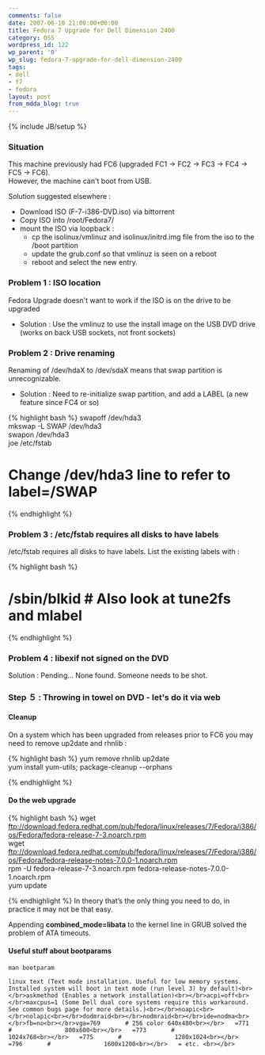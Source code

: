 ```yaml
---
comments: false
date: 2007-06-10 21:00:00+00:00
title: Fedora 7 Upgrade for Dell Dimension 2400
category: OSS
wordpress_id: 122
wp_parent: '0'
wp_slug: fedora-7-upgrade-for-dell-dimension-2400
tags:
- dell
- f7
- fedora
layout: post
from_mdda_blog: true
---
```

{% include JB/setup %}


### Situation

  
This machine previously had FC6 (upgraded FC1 -> FC2 -> FC3 -> FC4 -> FC5 -> FC6).  
However, the machine can't boot from USB.  
  
Solution suggested elsewhere :  


  * Download ISO (F-7-i386-DVD.iso) via bittorrent
  * Copy ISO into /root/Fedora7/
  * mount the ISO via loopback :
    * cp the isolinux/vmlinuz and isolinux/initrd.img file from the iso to the /boot partition
    * update the grub.conf so that vmlinuz is seen on a reboot
    * reboot and select the new entry.
  
  


### Problem 1 : ISO location

  
Fedora Upgrade doesn't want to work if the ISO is on the drive to be upgraded  


  * Solution : Use the vmlinuz to use the install image on the USB DVD drive (works on back USB sockets, not front sockets)
  
  


### Problem 2 : Drive renaming

  
Renaming of /dev/hdaX to /dev/sdaX means that swap partition is unrecognizable.  
  


  * Solution :  Need to re-initialize swap partition, and add a LABEL (a new feature since FC4 or so)
  
  

{% highlight bash %}
swapoff /dev/hda3  
mkswap -L SWAP /dev/hda3  
swapon /dev/hda3  
joe /etc/fstab  
# Change /dev/hda3 line to refer to label=/SWAP  

{% endhighlight %}
### Problem 3 : /etc/fstab requires all disks to have labels

  
/etc/fstab requires all disks to have labels.  List the existing labels with :  

{% highlight bash %}
# /sbin/blkid  # Also look at tune2fs and mlabel  

{% endhighlight %}
### Problem 4 : libexif not signed on the DVD

  
Solution : Pending...  None found.  Someone needs to be shot.  
  


### Step ５ : Throwing in towel on DVD - let's do it via web

  


#### Cleanup

  
On a system which has been upgraded from releases prior to FC6 you may need to remove up2date and rhnlib :  

{% highlight bash %}
yum remove rhnlib up2date  
yum install yum-utils; package-cleanup --orphans  

{% endhighlight %}
#### Do the web upgrade

  

{% highlight bash %}
wget ftp://download.fedora.redhat.com/pub/fedora/linux/releases/7/Fedora/i386/os/Fedora/fedora-release-7-3.noarch.rpm  
wget ftp://download.fedora.redhat.com/pub/fedora/linux/releases/7/Fedora/i386/os/Fedora/fedora-release-notes-7.0.0-1.noarch.rpm  
rpm -U fedora-release-7-3.noarch.rpm fedora-release-notes-7.0.0-1.noarch.rpm  
yum update  
  

{% endhighlight %}
In theory that’s the only thing you need to do, in practice it may not be that easy.   
  
Appending **combined_mode=libata** to the kernel line in GRUB solved the problem of ATA timeouts.  
  


#### Useful stuff about bootparams

  
`man bootparam`  
  

    
    linux text (Text mode installation. Useful for low memory systems. Installed system will boot in text mode (run level 3) by default)<br></br>askmethod (Enables a network installation)<br></br>acpi=off<br></br>maxcpus=1 (Some Dell dual core systems require this workaround. See common bugs page for more details.)<br></br>noapic<br></br>nolapic<br></br>dodmraid<br></br>nodmraid<br></br>ide=nodma<br></br>fb=no<br></br>vga=769       # 256 color 640x480<br></br>   =771       #               800x600<br></br>   =773       #               1024x768<br></br>   =775       #               1280x1024<br></br>   =796       #               1600x1200<br></br>   = etc. <br></br>
